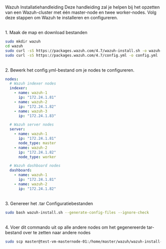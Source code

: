 Wazuh Installatiehandleiding
Deze handleiding zal je helpen bij het opzetten van een Wazuh-cluster met één master-node en twee worker-nodes. Volg deze stappen om Wazuh te installeren en configureren.

<br/>1. Maak de map en download bestanden
````bash
sudo mkdir wazuh
cd wazuh
sudo curl -sS https://packages.wazuh.com/4.7/wazuh-install.sh -o wazuh-install.sh
sudo curl -sS https://packages.wazuh.com/4.7/config.yml -o config.yml
````

<br/>2. Bewerk het config.yml-bestand om je nodes te configureren.
```yaml
nodes:
  # Wazuh indexer nodes
  indexer:
    - name: wazuh-1
      ip: "172.24.1.81"
    - name: wazuh-2
      ip: "172.24.1.82"
    - name: wazuh-3
      ip: "172.24.1.83"

  # Wazuh server nodes
  server:
    - name: wazuh-1
      ip: "172.24.1.81"
      node_type: master
    - name: wazuh-2
      ip: "172.24.1.82"
      node_type: worker

  # Wazuh dashboard nodes
  dashboard:
    - name: wazuh-1
      ip: "172.24.1.81"
    - name: wazuh-2
      ip: "172.24.1.82"
````

<br/>3. Genereer het .tar Configuratiebestanden
````bash
sudo bash wazuh-install.sh --generate-config-files --ignore-check
````

<br/>4. Voer dit commando uit op alle andere nodes om het gegenereerde tar-bestand over te zetten naar andere nodes
````bash
sudo scp master@test-vm-masternode-01:/home/master/wazuh/wazuh-install-files.tar ~/wazuh/
````
